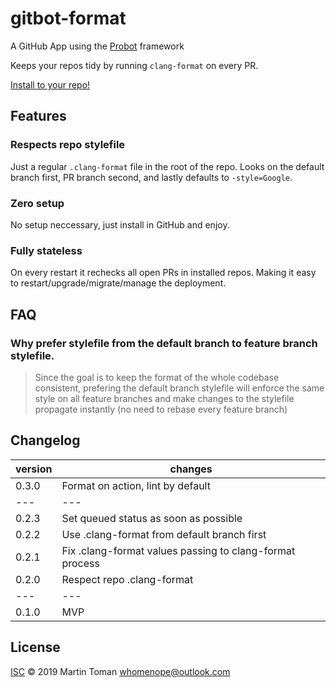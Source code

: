 # gitbot-format
A GitHub App using the [Probot](https://github.com/probot/probot) framework

Keeps your repos tidy by running ```clang-format``` on every PR.

[Install to your repo!](https://github.com/apps/gitbot-format)

## Features
### Respects repo stylefile
Just a regular ```.clang-format``` file in the root of the repo.
Looks on the default branch first, PR branch second, and lastly defaults
to ```-style=Google```.
### Zero setup
No setup neccessary, just install in GitHub and enjoy.
### Fully stateless
On every restart it rechecks all open PRs in installed repos.
Making it easy to restart/upgrade/migrate/manage the deployment.

## FAQ
### Why prefer stylefile from the default branch to feature branch stylefile.
> Since the goal is to keep the format of the whole codebase consistent,
> prefering the default branch stylefile will enforce the same style on all
> feature branches and make changes to the stylefile propagate instantly
> (no need to rebase every feature branch)

## Changelog
|version|changes|
|---|---|
|0.3.0|Format on action, lint by default|
|---|---|
|0.2.3|Set queued status as soon as possible|
|0.2.2|Use .clang-format from default branch first|
|0.2.1|Fix .clang-format values passing to clang-format process|
|0.2.0|Respect repo .clang-format|
|---|---|
|0.1.0|MVP|

## License
[ISC](LICENSE) © 2019 Martin Toman <whomenope@outlook.com>

